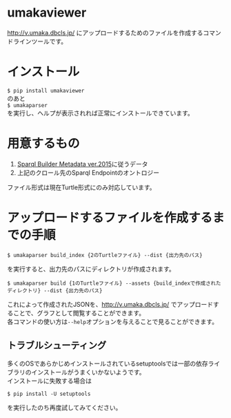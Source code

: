 # umakaviewer
http://v.umaka.dbcls.jp/ にアップロードするためのファイルを作成するコマンドラインツールです。

# インストール
`$ pip install umakaviewer`  
のあと  
`$ umakaparser`  
を実行し、ヘルプが表示されれば正常にインストールできています。

# 用意するもの
1. [Sparql Builder Metadata ver.2015](http://www.sparqlbuilder.org/doc/sbm_2015sep/)に従うデータ
2. 上記のクロール先のSparql Endpointのオントロジー

ファイル形式は現在Turtle形式にのみ対応しています。

# アップロードするファイルを作成するまでの手順

`$ umakaparser build_index {2のTurtleファイル} --dist {出力先のパス}`  

を実行すると、出力先のパスにディレクトリが作成されます。  

`$ umakaparser build {1のTurtleファイル} --assets {build_indexで作成されたディレクトリ} --dist {出力先のパス}`  

これによって作成されたJSONを、http://v.umaka.dbcls.jp/ でアップロードすることで、グラフとして閲覧することができます。  
各コマンドの使い方は`--help`オプションを与えることで見ることができます。

## トラブルシューティング

多くのOSであらかじめインストールされているsetuptoolsでは一部の依存ライブラリのインストールがうまくいかないようです。  
インストールに失敗する場合は  

`$ pip install -U setuptools`

を実行したのち再度試してみてください。
